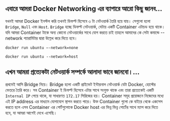 এবারে আমরা Docker Networking এর ব্যাপারে আরো কিছু জানব...
---

যখনই আমরা Docker ইনস্টল করি তখনই ডিফল্ট হিসেবে ৩ টা নেটওয়ার্ক তৈরি হয়ে যায়। সেগুলো হলো ```Bridge```, ```Null``` এবং ```Host```. ```Bridge``` হচ্ছে ডিফল্ট নেটওয়ার্ক, যেটায় একটি Container এটাচড হয়ে থাকে। যদি আমরা Container টাকে অন্য কোনো নেটওয়ার্কের সাথে যোগ করতে চাই তাহলে আমাদের কে সেটা কমান্ডে --network প্যারামিটার দ্বারা উল্লেখ করে দিতে হবে।

```docker run ubuntu –-network=none```

```docker run ubuntu --network=host```

এখন আমরা প্রত্যেকটা নেটওয়ার্ক সম্পর্কে আলাদা ভাবে জানবো।...
---
প্রথমেই আসি Bridge নিয়ে। Bridge হলো একটি প্রাইভেট ইন্টারনাল নেটওয়ার্ক যেটা Docker, হোস্টের ভেতরে তৈরি করে। সব Container ই ডিফল্ট হিসেবে এটার সাথে সংযুক্ত থাকে এবং তারা প্রত্যেকেই একটি ```Internal IP``` পেয়ে থাকে, যা সাধারণত ```172.17``` সিরিজের হয়। Container সমূহ প্রয়োজনে নিজেদের মধ্যে এই IP address এর মাধ্যমে যোগাযোগ স্থাপন করতে পারে। উক্ত Container গুলো কে বাইরে থেকে একসেস করতে হলে এসব Container এর পোর্টগুলোকে Docker host এর ভিন্ন ভিন্ন পোর্টের সাথে ম্যাপ করে দিতে হবে, যা আমরা আগেই দেখে এসেছি।